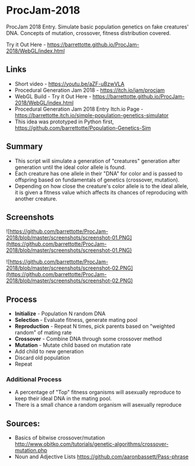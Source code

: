 # ProcJam-2018
ProcJam 2018 Entry. Simulate basic population genetics on fake creatures' DNA. Concepts of mutation, crossover, fitness distribution covered.

Try it Out Here - https://barrettotte.github.io/ProcJam-2018/WebGL/index.html

## Links
* Short video - https://youtu.be/aZF-uBzwVLA
* Procedural Generation Jam 2018 - https://itch.io/jam/procjam
* WebGL Build - Try it Out Here - https://barrettotte.github.io/ProcJam-2018/WebGL/index.html
* Procedural Generation Jam 2018 Entry Itch.io Page - https://barrettotte.itch.io/simple-population-genetics-simulator
* This idea was prototyped in Python first, https://github.com/barrettotte/Population-Genetics-Sim


## Summary
* This script will simulate a generation of "creatures" generation after generation until the ideal color allele is found.
* Each creature has one allele in their "DNA" for color and is passed to offspring based on fundamentals of genetics (crossover, mutation). 
* Depending on how close the creature's color allele is to the ideal allele, it is given a fitness value which affects its chances of reproducing with another creature.

## Screenshots
![https://github.com/barrettotte/ProcJam-2018/blob/master/screenshots/screenshot-01.PNG](https://github.com/barrettotte/ProcJam-2018/blob/master/screenshots/screenshot-01.PNG)

![https://github.com/barrettotte/ProcJam-2018/blob/master/screenshots/screenshot-02.PNG](https://github.com/barrettotte/ProcJam-2018/blob/master/screenshots/screenshot-02.PNG)

## Process
* **Initialize** - Population N random DNA
* **Selection** - Evaluate fitness, generate mating pool
* **Reproduction** - Repeat N times, pick parents based on "weighted random" of mating rate
* **Crossover** - Combine DNA through some crossover method
* **Mutation** - Mutate child based on mutation rate
* Add child to new generation
* Discard old population
* Repeat


### Additional Process
* A percentage of "Top" fitness organisms will asexually reproduce to keep their ideal DNA in the mating pool.
* There is a small chance a random organism will asexually reproduce


## Sources:
* Basics of bitwise crossover/mutation http://www.obitko.com/tutorials/genetic-algorithms/crossover-mutation.php
* Noun and Adjective Lists https://github.com/aaronbassett/Pass-phrase


